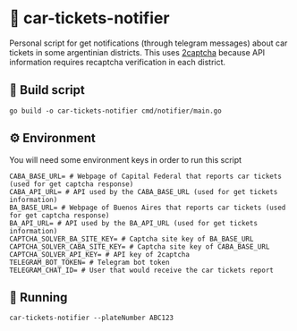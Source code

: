 # 🔔 car-tickets-notifier

Personal script for get notifications (through telegram messages) about car tickets in some argentinian districts.
This uses [2captcha](https://2captcha.com/) because API information requires recaptcha verification in each district.

## 🔨 Build script

```
go build -o car-tickets-notifier cmd/notifier/main.go
```

## ⚙️ Environment

You will need some environment keys in order to run this script

```
CABA_BASE_URL= # Webpage of Capital Federal that reports car tickets (used for get captcha response)
CABA_API_URL= # API used by the CABA_BASE_URL (used for get tickets information)
BA_BASE_URL= # Webpage of Buenos Aires that reports car tickets (used for get captcha response)
BA_API_URL= # API used by the BA_API_URL (used for get tickets information)
CAPTCHA_SOLVER_BA_SITE_KEY= # Captcha site key of BA_BASE_URL
CAPTCHA_SOLVER_CABA_SITE_KEY= # Captcha site key of CABA_BASE_URL
CAPTCHA_SOLVER_API_KEY= # API key of 2captcha
TELEGRAM_BOT_TOKEN= # Telegram bot token
TELEGRAM_CHAT_ID= # User that would receive the car tickets report
```

## 🏃 Running

```
car-tickets-notifier --plateNumber ABC123
```

